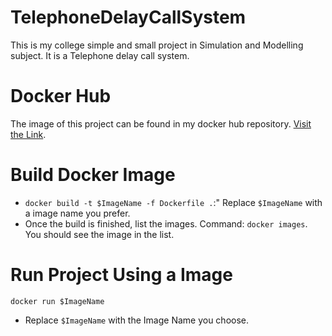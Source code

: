 # TelephoneDelayCallSystem
This is my college simple and small project in Simulation and Modelling subject.
It is a Telephone delay call system.

# Docker Hub
The image of this project can be found in my docker hub repository. [Visit the Link](https://hub.docker.com/r/thespiritman/telephonedelayedcallsystem).

# Build Docker Image
- `docker build -t $ImageName -f Dockerfile .`:" Replace `$ImageName` with a image name you prefer.
- Once the build is finished, list the images. Command: `docker images`. You should see the image in the list.

# Run Project Using a Image
```
docker run $ImageName
```
- Replace `$ImageName` with the Image Name you choose.
